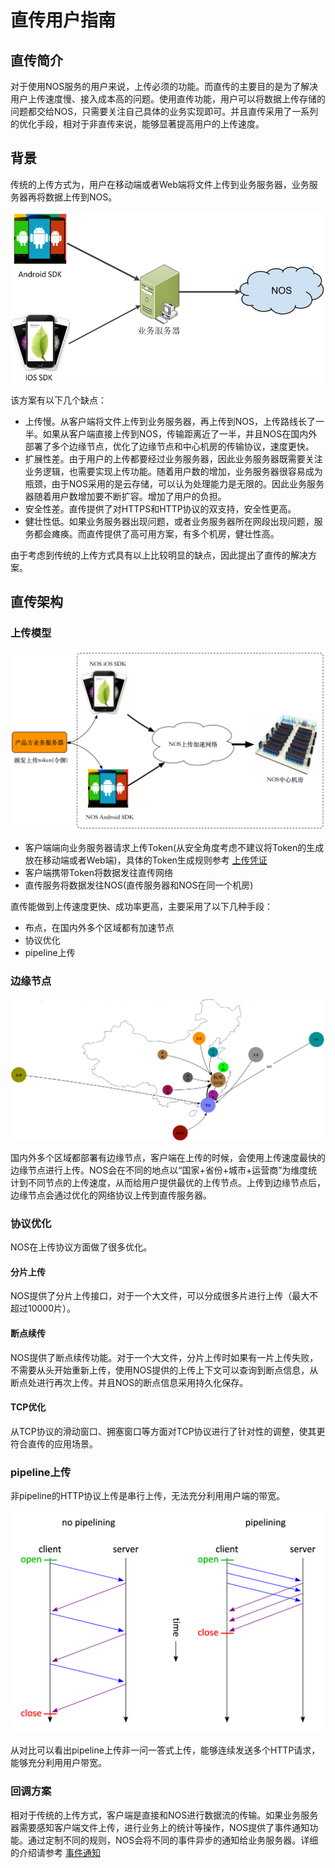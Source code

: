 # 直传用户指南

## 直传简介

对于使用NOS服务的用户来说，上传必须的功能。而直传的主要目的是为了解决用户上传速度慢、接入成本高的问题。使用直传功能，用户可以将数据上传存储的问题都交给NOS，只需要关注自己具体的业务实现即可。并且直传采用了一系列的优化手段，相对于非直传来说，能够显著提高用户的上传速度。

## 背景
传统的上传方式为，用户在移动端或者Web端将文件上传到业务服务器，业务服务器再将数据上传到NOS。

![](../image/直传-tradition.png)

该方案有以下几个缺点：

* 上传慢。从客户端将文件上传到业务服务器，再上传到NOS，上传路线长了一半。如果从客户端直接上传到NOS，传输距离近了一半，并且NOS在国内外部署了多个边缘节点，优化了边缘节点和中心机房的传输协议，速度更快。
* 扩展性差。由于用户的上传都要经过业务服务器，因此业务服务器既需要关注业务逻辑，也需要实现上传功能。随着用户数的增加，业务服务器很容易成为瓶颈，由于NOS采用的是云存储，可以认为处理能力是无限的。因此业务服务器随着用户数增加要不断扩容。增加了用户的负担。
* 安全性差。直传提供了对HTTPS和HTTP协议的双支持，安全性更高。
* 健壮性低。如果业务服务器出现问题，或者业务服务器所在网段出现问题，服务都会瘫痪。而直传提供了高可用方案，有多个机房，健壮性高。

由于考虑到传统的上传方式具有以上比较明显的缺点，因此提出了直传的解决方案。

## 直传架构

### 上传模型

![](../image/直传-wanproxy.png)

* 客户端端向业务服务器请求上传Token(从安全角度考虑不建议将Token的生成放在移动端或者Web端)，具体的Token生成规则参考 [上传凭证](http://support.c.163.com/md.html#!平台服务/对象存储/直传相关文档/上传凭证.md) 
* 客户端携带Token将数据发往直传网络
* 直传服务将数据发往NOS(直传服务器和NOS在同一个机房)

直传能做到上传速度更快、成功率更高，主要采用了以下几种手段：

* 布点，在国内外多个区域都有加速节点
* 协议优化
* pipeline上传

### 边缘节点

![](../image/直传-nodes.png)

国内外多个区域都部署有边缘节点，客户端在上传的时候，会使用上传速度最快的边缘节点进行上传。NOS会在不同的地点以“国家+省份+城市+运营商”为维度统计到不同节点的上传速度，从而给用户提供最优的上传节点。上传到边缘节点后，边缘节点会通过优化的网络协议上传到直传服务器。

### 协议优化
NOS在上传协议方面做了很多优化。

#### 分片上传
NOS提供了分片上传接口，对于一个大文件，可以分成很多片进行上传（最大不超过10000片）。

#### 断点续传
NOS提供了断点续传功能。对于一个大文件，分片上传时如果有一片上传失败，不需要从头开始重新上传，使用NOS提供的上传上下文可以查询到断点信息，从断点处进行再次上传。并且NOS的断点信息采用持久化保存。

#### TCP优化
从TCP协议的滑动窗口、拥塞窗口等方面对TCP协议进行了针对性的调整，使其更符合直传的应用场景。

### pipeline上传
非pipeline的HTTP协议上传是串行上传，无法充分利用用户端的带宽。

![](../image/直传-pipevsnonpipe.jpg)

从对比可以看出pipeline上传非一问一答式上传，能够连续发送多个HTTP请求，能够充分利用用户带宽。


### 回调方案
相对于传统的上传方式，客户端是直接和NOS进行数据流的传输。如果业务服务器需要感知客户端文件上传，进行业务上的统计等操作，NOS提供了事件通知功能。通过定制不同的规则，NOS会将不同的事件异步的通知给业务服务器。详细的介绍请参考 [事件通知](http://support.c.163.com/md.html#!平台服务/对象存储/对象存储事件通知.md)